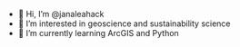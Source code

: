 - 👋 Hi, I’m @janaleahack
- 👀 I’m interested in geoscience and sustainability science
- 🌱 I’m currently learning ArcGIS and Python

<!---
janaleahack/janaleahack is a ✨ special ✨ repository because its `README.md` (this file) appears on your GitHub profile.
You can click the Preview link to take a look at your changes.
--->
